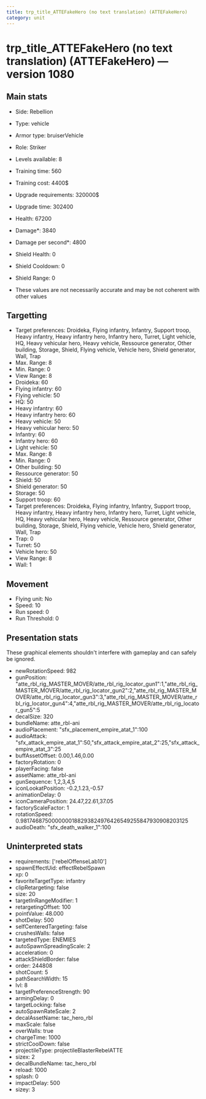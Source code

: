 ```yaml
---
title: trp_title_ATTEFakeHero (no text translation) (ATTEFakeHero)
category: unit
---
```


# trp_title_ATTEFakeHero (no text translation) (ATTEFakeHero) — version 1080

## Main stats

  * Side: Rebellion
  * Type: vehicle
  * Armor type: bruiserVehicle
  * Role: Striker
  * Levels available: 8
  * Training time: 560
  * Training cost: 4400$
  * Upgrade requirements: 320000$
  * Upgrade time: 302400
  * Health: 67200
  * Damage*: 3840
  * Damage per second*: 4800
  * Shield Health: 0
  * Shield Cooldown: 0
  * Shield Range: 0

* These values are not necessarily accurate and may be not coherent with other values

## Targetting

  * Target preferences: Droideka, Flying infantry, Infantry, Support troop, Heavy infantry, Heavy infantry hero, Infantry hero, Turret, Light vehicle, HQ, Heavy vehicular hero, Heavy vehicle, Ressource generator, Other building, Storage, Shield, Flying vehicle, Vehicle hero, Shield generator, Wall, Trap
  * Max. Range: 8
  * Min. Range: 0
  * View Range: 8
  * Droideka: 60
  * Flying infantry: 60
  * Flying vehicle: 50
  * HQ: 50
  * Heavy infantry: 60
  * Heavy infantry hero: 60
  * Heavy vehicle: 50
  * Heavy vehicular hero: 50
  * Infantry: 60
  * Infantry hero: 60
  * Light vehicle: 50
  * Max. Range: 8
  * Min. Range: 0
  * Other building: 50
  * Ressource generator: 50
  * Shield: 50
  * Shield generator: 50
  * Storage: 50
  * Support troop: 60
  * Target preferences: Droideka, Flying infantry, Infantry, Support troop, Heavy infantry, Heavy infantry hero, Infantry hero, Turret, Light vehicle, HQ, Heavy vehicular hero, Heavy vehicle, Ressource generator, Other building, Storage, Shield, Flying vehicle, Vehicle hero, Shield generator, Wall, Trap
  * Trap: 0
  * Turret: 50
  * Vehicle hero: 50
  * View Range: 8
  * Wall: 1

## Movement

  * Flying unit: No
  * Speed: 10
  * Run speed: 0
  * Run Threshold: 0

## Presentation stats

These graphical elements shouldn't interfere with gameplay and can safely be ignored.

  * newRotationSpeed: 982
  * gunPosition: "atte_rbl_rig_MASTER_MOVER/atte_rbl_rig_locator_gun1":1,"atte_rbl_rig_MASTER_MOVER/atte_rbl_rig_locator_gun2":2,"atte_rbl_rig_MASTER_MOVER/atte_rbl_rig_locator_gun3":3,"atte_rbl_rig_MASTER_MOVER/atte_rbl_rig_locator_gun4":4,"atte_rbl_rig_MASTER_MOVER/atte_rbl_rig_locator_gun5":5
  * decalSize: 320
  * bundleName: atte_rbl-ani
  * audioPlacement: "sfx_placement_empire_atat_1":100
  * audioAttack: "sfx_attack_empire_atat_1":50,"sfx_attack_empire_atat_2":25,"sfx_attack_empire_atat_3":25
  * buffAssetOffset: 0.00,1.46,0.00
  * factoryRotation: 0
  * playerFacing: false
  * assetName: atte_rbl-ani
  * gunSequence: 1,2,3,4,5
  * iconLookatPosition: -0.2,1.23,-0.57
  * animationDelay: 0
  * iconCameraPosition: 24.47,22.61,37.05
  * factoryScaleFactor: 1
  * rotationSpeed: 0.9817468750000000188293824976426549255847930908203125
  * audioDeath: "sfx_death_walker_1":100

## Uninterpreted stats

  * requirements: ['rebelOffenseLab10']
  * spawnEffectUid: effectRebelSpawn
  * xp: 0
  * favoriteTargetType: infantry
  * clipRetargeting: false
  * size: 20
  * targetInRangeModifier: 1
  * retargetingOffset: 100
  * pointValue: 48.000
  * shotDelay: 500
  * selfCenteredTargeting: false
  * crushesWalls: false
  * targetedType: ENEMIES
  * autoSpawnSpreadingScale: 2
  * acceleration: 0
  * attackShieldBorder: false
  * order: 244808
  * shotCount: 5
  * pathSearchWidth: 15
  * lvl: 8
  * targetPreferenceStrength: 90
  * armingDelay: 0
  * targetLocking: false
  * autoSpawnRateScale: 2
  * decalAssetName: tac_hero_rbl
  * maxScale: false
  * overWalls: true
  * chargeTime: 1000
  * strictCoolDown: false
  * projectileType: projectileBlasterRebelATTE
  * sizex: 2
  * decalBundleName: tac_hero_rbl
  * reload: 1000
  * splash: 0
  * impactDelay: 500
  * sizey: 3

